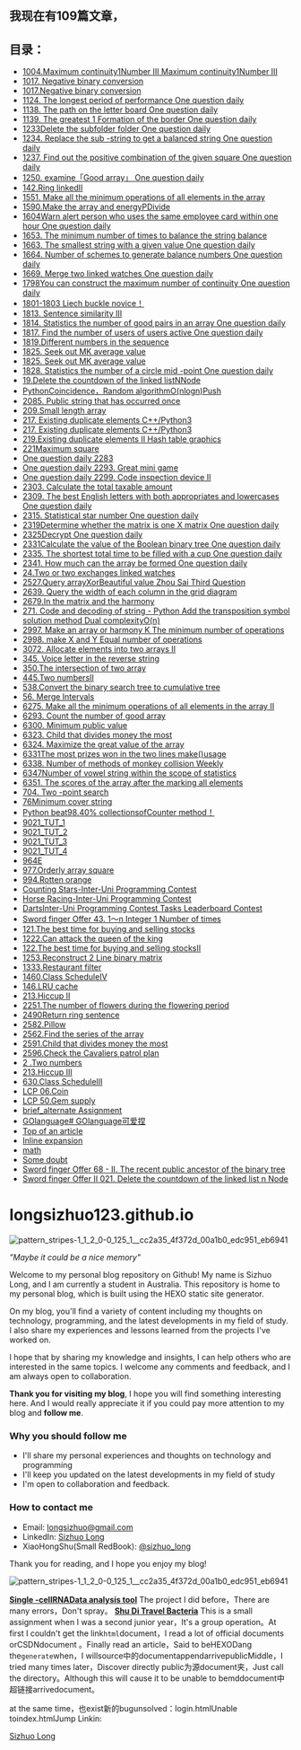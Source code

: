 
## 我现在有109篇文章，
## 目录：
    
- [1004.Maximum continuity1Number III Maximum continuity1Number III](https://longsizhuo.github.io/post/ed19b576.html)
- [1017. Negative binary conversion](https://longsizhuo.github.io/post/dce95dce.html)
- [1017.Negative binary conversion](https://longsizhuo.github.io/post/80cafdc8.html)
- [1124. The longest period of performance One question daily](https://longsizhuo.github.io/post/a5d1dfda.html)
- [1138. The path on the letter board One question daily](https://longsizhuo.github.io/post/fd471847.html)
- [1139. The greatest 1 Formation of the border  One question daily](https://longsizhuo.github.io/post/eb193c1f.html)
- [1233Delete the subfolder folder One question daily](https://longsizhuo.github.io/post/6610c769.html)
- [1234. Replace the sub -string to get a balanced string One question daily](https://longsizhuo.github.io/post/56d97dcf.html)
- [1237. Find out the positive combination of the given square  One question daily](https://longsizhuo.github.io/post/14b94db7.html)
- [1250. examine「Good array」 One question daily](https://longsizhuo.github.io/post/435a9a0d.html)
- [142.Ring linkedII](https://longsizhuo.github.io/post/e2c9cca9.html)
- [1551. Make all the minimum operations of all elements in the array](https://longsizhuo.github.io/post/b2a927d5.html)
- [1590.Make the array and energyPDivide](https://longsizhuo.github.io/post/59825e1f.html)
- [1604Warn alert person who uses the same employee card within one hour One question daily](https://longsizhuo.github.io/post/bb7bcf54.html)
- [1653. The minimum number of times to balance the string balance](https://longsizhuo.github.io/post/cac21f27.html)
- [1663. The smallest string with a given value One question daily](https://longsizhuo.github.io/post/4d7252f8.html)
- [1664. Number of schemes to generate balance numbers One question daily](https://longsizhuo.github.io/post/1978f474.html)
- [1669. Merge two linked watches One question daily](https://longsizhuo.github.io/post/d482ac75.html)
- [1798You can construct the maximum number of continuity One question daily](https://longsizhuo.github.io/post/3667cd44.html)
- [1801-1803 Liech buckle novice！](https://longsizhuo.github.io/post/2f3e8e26.html)
- [1813. Sentence similarity III](https://longsizhuo.github.io/post/69c2a1dd.html)
- [1814. Statistics the number of good pairs in an array One question daily](https://longsizhuo.github.io/post/ceb1e67f.html)
- [1817. Find the number of users of users active One question daily](https://longsizhuo.github.io/post/d0a9337b.html)
- [1819.Different numbers in the sequence](https://longsizhuo.github.io/post/de522cea.html)
- [1825. Seek out MK average value](https://longsizhuo.github.io/post/6be57ef7.html)
- [1825. Seek out MK average value](https://longsizhuo.github.io/post/6be57ef7.html)
- [1828. Statistics the number of a circle mid -point One question daily](https://longsizhuo.github.io/post/3277549c.html)
- [19.Delete the countdown of the linked listNNode](https://longsizhuo.github.io/post/c916b663.html)
- [PythonCoincidence，Random algorithmO(nlogn)Push](https://longsizhuo.github.io/post/a1d26db4.html)
- [2085. Public string that has occurred once](https://longsizhuo.github.io/post/bbe4bff6.html)
- [209.Small length array](https://longsizhuo.github.io/post/e6227611.html)
- [217. Existing duplicate elements C++/Python3](https://longsizhuo.github.io/post/717042a6.html)
- [217. Existing duplicate elements C++/Python3](https://longsizhuo.github.io/post/717042a6.html)
- [219.Existing duplicate elements II Hash table graphics](https://longsizhuo.github.io/post/16b0e9f1.html)
- [221Maximum square](https://longsizhuo.github.io/post/e03edda.html)
- [One question daily 2283](https://longsizhuo.github.io/post/c3f7f59f.html)
- [One question daily 2293. Great mini game](https://longsizhuo.github.io/post/9df6242c.html)
- [One question daily 2299. Code inspection device II](https://longsizhuo.github.io/post/7ded25bb.html)
- [2303. Calculate the total taxable amount](https://longsizhuo.github.io/post/11597f8b.html)
- [2309. The best English letters with both appropriates and lowercases One question daily](https://longsizhuo.github.io/post/b4953d62.html)
- [2315. Statistical star number One question daily](https://longsizhuo.github.io/post/dc8d7590.html)
- [2319Determine whether the matrix is ​​one X matrix One question daily](https://longsizhuo.github.io/post/f7c5db77.html)
- [2325Decrypt One question daily](https://longsizhuo.github.io/post/f4b99a74.html)
- [2331Calculate the value of the Boolean binary tree One question daily](https://longsizhuo.github.io/post/a564ea0e.html)
- [2335. The shortest total time to be filled with a cup One question daily](https://longsizhuo.github.io/post/4400daa1.html)
- [2341. How much can the array be formed  One question daily](https://longsizhuo.github.io/post/f953c753.html)
- [24.Two or two exchanges linked watches](https://longsizhuo.github.io/post/d030a5a0.html)
- [2527.Query arrayXorBeautiful value Zhou Sai Third Question](https://longsizhuo.github.io/post/20ffa67a.html)
- [2639. Query the width of each column in the grid diagram](https://longsizhuo.github.io/post/5a764983.html)
- [2679.In the matrix and the harmony](https://longsizhuo.github.io/post/5277100.html)
- [271. Code and decoding of string - Python Add the transposition symbol solution method Dual complexityO(n)](https://longsizhuo.github.io/post/5992f238.html)
- [2997. Make an array or harmony K The minimum number of operations](https://longsizhuo.github.io/post/3109a910.html)
- [2998. make X and Y Equal number of operations](https://longsizhuo.github.io/post/5ee4164.html)
- [3072. Allocate elements into two arrays II](https://longsizhuo.github.io/post/48a38683.html)
- [345. Voice letter in the reverse string](https://longsizhuo.github.io/post/1c57c22c.html)
- [350.The intersection of two array](https://longsizhuo.github.io/post/616577aa.html)
- [445.Two numbersII](https://longsizhuo.github.io/post/2c4cc46c.html)
- [538.Convert the binary search tree to cumulative tree](https://longsizhuo.github.io/post/32401b69.html)
- [56. Merge Intervals](https://longsizhuo.github.io/post/50818339.html)
- [6275. Make all the minimum operations of all elements in the array II](https://longsizhuo.github.io/post/4e14482b.html)
- [6293. Count the number of good array](https://longsizhuo.github.io/post/81004405.html)
- [6300. Minimum public value](https://longsizhuo.github.io/post/fefe18d8.html)
- [6323. Child that divides money the most](https://longsizhuo.github.io/post/b9130c0e.html)
- [6324. Maximize the great value of the array](https://longsizhuo.github.io/post/1e6b72b8.html)
- [6331The most prizes won in the two lines make()usage](https://longsizhuo.github.io/post/14d9382b.html)
- [6338. Number of methods of monkey collision Weekly](https://longsizhuo.github.io/post/2aa720ec.html)
- [6347Number of vowel string within the scope of statistics](https://longsizhuo.github.io/post/52923acb.html)
- [6351. The scores of the array after the marking all elements](https://longsizhuo.github.io/post/20116270.html)
- [704. Two -point search](https://longsizhuo.github.io/post/41f30363.html)
- [76Minimum cover string](https://longsizhuo.github.io/post/ae10d3c1.html)
- [Python beat98.40% collectionsofCounter method！](https://longsizhuo.github.io/post/73b5ce9c.html)
- [9021_TUT_1](https://longsizhuo.github.io/post/ac786f6f.html)
- [9021_TUT_2](https://longsizhuo.github.io/post/becdc081.html)
- [9021_TUT_3](https://longsizhuo.github.io/post/671a7e4.html)
- [9021_TUT_4](https://longsizhuo.github.io/post/9ba69f5d.html)
- [964E](https://longsizhuo.github.io/post/2280b647.html)
- [977.Orderly array square](https://longsizhuo.github.io/post/a386fcdc.html)
- [994.Rotten orange](https://longsizhuo.github.io/post/56e64fdd.html)
- [Counting Stars-Inter-Uni Programming Contest](https://longsizhuo.github.io/post/a29b0a05.html)
- [Horse Racing-Inter-Uni Programming Contest](https://longsizhuo.github.io/post/7ab03a1b.html)
- [DartsInter-Uni Programming Contest Tasks Leaderboard Contest](https://longsizhuo.github.io/post/c61e596.html)
- [Sword finger Offer 43. 1～n Integer 1 Number of times](https://longsizhuo.github.io/post/f0d96a1f.html)
- [121.The best time for buying and selling stocks](https://longsizhuo.github.io/post/3a21fe32.html)
- [1222.Can attack the queen of the king](https://longsizhuo.github.io/post/a6577367.html)
- [122.The best time for buying and selling stocksII](https://longsizhuo.github.io/post/a75da5a.html)
- [1253.Reconstruct 2 Line binary matrix](https://longsizhuo.github.io/post/5c98e66b.html)
- [1333.Restaurant filter](https://longsizhuo.github.io/post/7f1331bc.html)
- [1460.Class ScheduleIV](https://longsizhuo.github.io/post/d8b8a149.html)
- [146.LRU cache](https://longsizhuo.github.io/post/b9130c0e.html)
- [213.Hiccup II](https://longsizhuo.github.io/post/85beb0bf.html)
- [2251.The number of flowers during the flowering period](https://longsizhuo.github.io/post/3a21fe32.html)
- [2490Return ring sentence](https://longsizhuo.github.io/post/5c07686c.html)
- [2582.Pillow](https://longsizhuo.github.io/post/82e09f92.html)
- [2562.Find the series of the array](https://longsizhuo.github.io/post/b625a0e1.html)
- [2591.Child that divides money the most](https://longsizhuo.github.io/post/6a9ab144.html)
- [2596.Check the Cavaliers patrol plan](https://longsizhuo.github.io/post/29546b92.html)
- [2 .Two numbers](https://longsizhuo.github.io/post/fa9db6b8.html)
- [213.Hiccup III](https://longsizhuo.github.io/post/86590614.html)
- [630.Class ScheduleIII](https://longsizhuo.github.io/post/e14241e.html)
- [LCP 06.Coin](https://longsizhuo.github.io/post/66079b7b.html)
- [LCP 50.Gem supply](https://longsizhuo.github.io/post/762ca698.html)
- [brief_alternate Assignment](https://longsizhuo.github.io/post/dbbd7d58.html)
- [GOlanguage# GOlanguage可爱捏](https://longsizhuo.github.io/post/67fc8613.html)
- [Top of an article](https://longsizhuo.github.io/post/edc2b94.html)
- [Inline expansion](https://longsizhuo.github.io/post/2660e935.html)
- [math](https://longsizhuo.github.io/post/a927044d.html)
- [Some doubt](https://longsizhuo.github.io/post/941aeb72.html)
- [Sword finger Offer 68 - II. The recent public ancestor of the binary tree](https://longsizhuo.github.io/post/36f314aa.html)
- [Sword finger Offer II 021. Delete the countdown of the linked list n Node](https://longsizhuo.github.io/post/3ed2f01c.html)

# longsizhuo123.github.io

![pattern_stripes-1_1_2_0-0_125_1__cc2a35_4f372d_00a1b0_edc951_eb6941](https://user-images.githubusercontent.com/114939201/214082770-35d1fb45-9891-4b73-ba89-18e33030640f.png)

*"Maybe it could be a nice memory"*

Welcome to my personal blog repository on Github! My name is Sizhuo Long, and I am currently a student in Australia. This repository is home to my personal blog, which is built using the HEXO static site generator. 

On my blog, you'll find a variety of content including my thoughts on technology, programming, and the latest developments in my field of study. I also share my experiences and lessons learned from the projects I've worked on. 

I hope that by sharing my knowledge and insights, I can help others who are interested in the same topics. I welcome any comments and feedback, and I am always open to collaboration. 

**Thank you for visiting my blog**, I hope you will find something interesting here. And I would really appreciate it if you could pay more attention to my blog and **follow me**.

### Why you should follow me
* I'll share my personal experiences and thoughts on technology and programming 
* I'll keep you updated on the latest developments in my field of study
* I'm open to collaboration and feedback.

### How to contact me
* Email: longsizhuo@gmail.com
* LinkedIn: [Sizhuo Long](https://www.linkedin.com/in/longsizhuo/)
* XiaoHongShu(Small RedBook): [@sizhuo_long](https://www.xiaohongshu.com/user/profile/5c0b8cc2000000000601e809)

Thank you for reading, and I hope you enjoy my blog!

![pattern_stripes-1_1_2_0-0_125_1__cc2a35_4f372d_00a1b0_edc951_eb6941](https://user-images.githubusercontent.com/114939201/214082782-ae84027e-0a15-4ed4-843b-00a29ea19480.png)

**[Single -cellRNAData analysis tool](https://longsizhuo.shinyapps.io/long/)**
The project I did before，There are many errors，Don't spray。
**[Shu Di Travel Bacteria](../html/home.html)**
This is a small assignment when I was a second junior year，It's a group operation。At first I couldn't get the link`html`document，I read a lot of official documents orCSDNdocument
    。Finally read an article，Said to beHEXODang the`generate`when，I willsource中的documentappendarrivepublicMiddle，I tried many times later，Discover directly
public为源document夹，Just call the directory。Although this will cause it to be unable to bemddocument中超链接arrivedocument。    

at the same time，也exist新的bugunsolved：login.htmlUnable toindex.htmlJump
Linkin:


<div class="badge-base LI-profile-badge" data-locale="zh_CN" data-size="medium" data-theme="dark" data-type="HORIZONTAL" data-vanity="longsizhuo" data-version="v1"><a class="badge-base__link LI-simple-link" href="https://au.linkedin.com/in/longsizhuo?trk=profile-badge">Sizhuo Long</a></div>
























    
